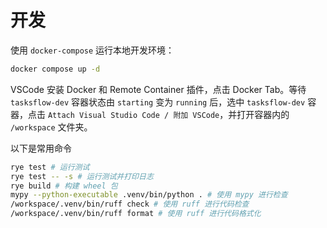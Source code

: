 # 开发

使用 `docker-compose` 运行本地开发环境：

```sh
docker compose up -d
```

VSCode 安装 Docker 和 Remote Container 插件，点击 Docker Tab。等待 `tasksflow-dev` 容器状态由 `starting` 变为 `running` 后，选中 `tasksflow-dev` 容器，点击 `Attach Visual Studio Code / 附加 VSCode`，并打开容器内的 `/workspace` 文件夹。

以下是常用命令

```sh
rye test # 运行测试
rye test -- -s # 运行测试并打印日志
rye build # 构建 wheel 包
mypy --python-executable .venv/bin/python . # 使用 mypy 进行检查
/workspace/.venv/bin/ruff check # 使用 ruff 进行代码检查
/workspace/.venv/bin/ruff format # 使用 ruff 进行代码格式化
```
